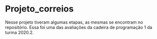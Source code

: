 # Projeto_correios

Nesse projeto tiveram algumas etapas, as mesmas se encontram no repositório. Essa foi uma das avaliações da cadeira de programação 1 
da turma 2020.2.
